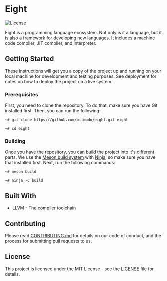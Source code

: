 # Eight
[![License](https://img.shields.io/github/license/bitmodo/eight)](https://github.com/bitmodo/eight/blob/master/LICENSE)

Eight is a programming language ecosystem.
Not only is it a language, but it is also a framework for developing new languages.
It includes a machine code compiler, JIT compiler, and interpreter.

## Getting Started

These instructions will get you a copy of the project up and running on your local machine for development and testing purposes.
See deployment for notes on how to deploy the project on a live system.

### Prerequisites

First, you need to clone the repository.
To do that, make sure you have Git installed first.
Then, you can run the following:

```console
~# git clone https://github.com/bitmodo/eight.git eight

~# cd eight
```

### Building

Once you have the repository, you can build the project into it's different parts.
We use the [Meson build system](https://mesonbuild.com/) with [Ninja](https://ninja-build.org/), so make sure you have that installed first.
Next, run the following commands:

```console
~# meson build

~# ninja -C build
```

## Built With

 * [LLVM](https://llvm.org/) - The compiler toolchain

## Contributing

Please read [CONTRIBUTING.md](https://github.com/bitmodo/.github/blob/master/CONTRIBUTING.md) for details on our code of conduct, and the process for submitting pull requests to us.

## License

This project is licensed under the MIT License - see the [LICENSE](https://github.com/bitmodo/eight/blob/master/LICENSE) file for details.
